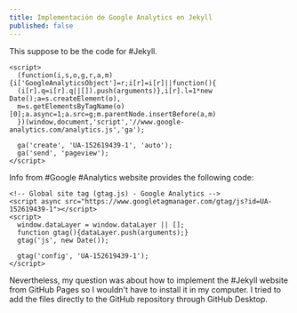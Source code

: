 ```yaml
---
title: Implementación de Google Analytics en Jekyll
published: false
---
```


This suppose to be the code for #Jekyll.

```{javascript}
<script>
  (function(i,s,o,g,r,a,m){i['GoogleAnalyticsObject']=r;i[r]=i[r]||function(){
  (i[r].q=i[r].q||[]).push(arguments)},i[r].l=1*new Date();a=s.createElement(o),
  m=s.getElementsByTagName(o)[0];a.async=1;a.src=g;m.parentNode.insertBefore(a,m)
  })(window,document,'script','//www.google-analytics.com/analytics.js','ga');

  ga('create', 'UA-152619439-1', 'auto');
  ga('send', 'pageview');
</script>
```

Info from #Google #Analytics website provides the following code:

```{javascript}
<!-- Global site tag (gtag.js) - Google Analytics -->
<script async src="https://www.googletagmanager.com/gtag/js?id=UA-152619439-1"></script>
<script>
  window.dataLayer = window.dataLayer || [];
  function gtag(){dataLayer.push(arguments);}
  gtag('js', new Date());

  gtag('config', 'UA-152619439-1');
</script>
```

Nevertheless, my question was about how to implement the #Jekyll website from GitHub Pages so I wouldn't have to install it in my computer.
I tried to add the files directly to the GitHub repository through GitHub Desktop.
